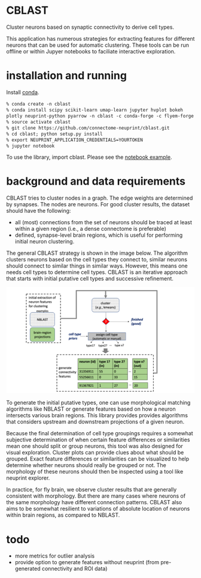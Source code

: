 # CBLAST
Cluster neurons based on synaptic connectivity to derive cell types.

This application has numerous strategies for extracting features for different
neurons that can be used for automatic clustering.  These tools can be run offline
or within Jupyer notebooks to faciliate interactive exploration.

# installation and running

Install [conda](https://docs.conda.io/en/latest/miniconda.html).

    % conda create -n cblast
    % conda install scipy scikit-learn umap-learn jupyter hvplot bokeh plotly neuprint-python pyarrow -n cblast -c conda-forge -c flyem-forge
    % source activate cblast 
    % git clone https://github.com/connectome-neuprint/cblast.git
    % cd cblast; python setup.py install
    % export NEUPRINT_APPLICATION_CREDENTIALS=YOURTOKEN
    % jupyter notebook 

To use the library, import cblast.  Please see the [notebook example](/cblast%20example.ipynb).

# background and data requirements

CBLAST tries to cluster nodes in a graph. The edge weights are determined by synapses.  The nodes are neurons.
For good cluster results, the dataset should have the following:

* all (most) connections from the set of neurons should be traced at least within a given region (i.e., a dense connectome is preferable)
* defined, synapse-level brain regions, which is useful for performing initial neuron clustering.

The general CBLAST strategy is shown in the image below.  The algorithm clusters neurons based on the cell types they connect to, similar neurons should connect to similar things in similar ways.  However, this means one needs cell types to determine cell types.  CBLAST is an iterative approach that starts with initial putative cell types and successive refinement.

![cblast](cblast.png)

To generate the initial putative types, one can use morphological matching algorithms like NBLAST or generate features based on how a neuron intersects various brain regions.  This library provides provides algorithms that considers upstream and downstream projections of a given neuron.

Because the final determination of cell type groupings requires a somewhat subjective determination of when certain feature differences or similarities mean one should split or group neurons, this tool was also designed for visual exploration.  Cluster plots can provide clues about what should be grouped.  Exact feature differences or similarities can be visualized to help determine whether neurons should really be grouped or not.  The morphology of these neurons should then be inspected
using a tool like neuprint explorer. 

In practice, for fly brain, we observe cluster results that are generally consistent with morphology.  But there are many cases where neurons of the same morphology have different connection patterns.  CBLAST also aims to be somewhat resilient to variations of absolute location of neurons within brain regions, as compared to NBLAST.

# todo

* more metrics for outlier analysis
* provide option to generate features without neuprint (from pre-generated
connectivity and ROI data)
